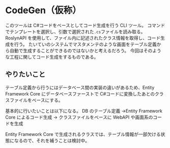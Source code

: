 # CodeGen（仮称）

このツールは C#コードをベースとしてコード生成を行う CLI ツール。
コマンドでテンプレートを選択し、引数で選択された`.cs`ファイルを読み取る。
RoslynAPI を使用して、ファイル内に記述されたクラス情報を取得し、コード生成を行う。
たいていのシステムでマスタメンテのような画面をテーブル定義から自動で生成することができるのではないかと考えるだろう。
今回はそのような工程に関してコード生成をするものである。

## やりたいこと

テーブル定義から行うにはデータベース間の実装の違いがあるため、Entity Framework Core にデータベースファーストで C#コードに変換したあとのクラスファイルをベースにする。

基本的に行いたいことは以下になる。
DB のテーブル定義 →Entity Framework Core によるコード生成 → クラスファイルをベースに WebAPI や画面系のコードを生成

Entity Framework Core で生成されるクラスでは、テーブル情報が一部欠ける状態になるので、それを補うことは検討中。
